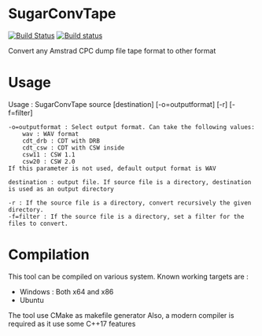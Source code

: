 
# SugarConvTape

[![Build Status](https://travis-ci.com/Tom1975/SugarConvTape.svg?branch=master)](https://travis-ci.com/Tom1975/SugarConvTape)
[![Build status](https://ci.appveyor.com/api/projects/status/7960cjorphh603as/branch/master?svg=true)](https://ci.appveyor.com/project/Tom1975/sugarconvtape/branch/master)

Convert any Amstrad CPC dump file tape format to other format

Usage
=====
Usage : SugarConvTape source [destination] [-o=outputformat] [-r] [-f=filter]

    -o=outputformat : Select output format. Can take the following values: 
        wav : WAV format 
        cdt_drb : CDT with DRB 
        cdt_csw : CDT with CSW inside 
        csw11 : CSW 1.1 
        csw20 : CSW 2.0 
    If this parameter is not used, default output format is WAV 
 
    destination : output file. If source file is a directory, destination is used as an output directory 
 
    -r : If the source file is a directory, convert recursively the given directory. 
    -f=filter : If the source file is a directory, set a filter for the files to convert. 

Compilation
=
This tool can be compiled on various system.
Known working targets are :
 - Windows : Both x64 and x86
 - Ubuntu 

The tool use CMake as makefile generator
Also, a modern compiler is required as it use some C++17 features 
